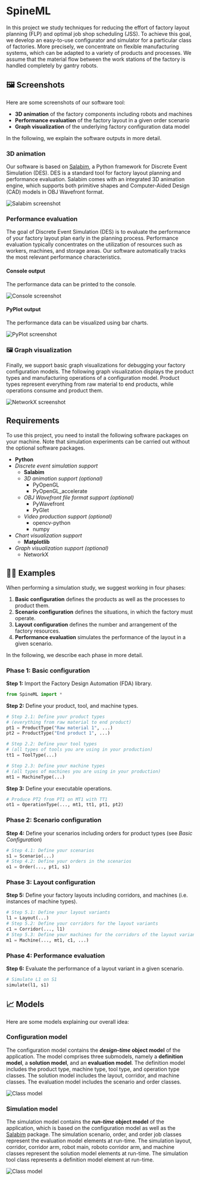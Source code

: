 # SpineML

In this project we study techniques for reducing the effort of factory layout planning (FLP) and optimal job shop scheduling (JSS).
To achieve this goal, we develop an easy-to-use configurator and simulator for a particular class of factories.
More precisely, we concentrate on flexible manufacturing systems, which can be adapted to a variety of products and processes.
We assume that the material flow between the work stations of the factory is handled completely by gantry robots.

## 🖼️ Screenshots

Here are some screenshots of our software tool:

- **3D animation** of the factory components including robots and machines
- **Performance evaluation** of the factory layout in a given order scenario
- **Graph visualization** of the underlying factory configuration data model

In the following, we explain the software outputs in more detail.

### 3D animation

Our software is based on [Salabim](https://www.salabim.org/), a Python framework for Discrete Event Simulation (DES).
DES is a standard tool for factory layout planning and performance evaluation.
Salabim comes with an integrated 3D animation engine, which supports both primitive shapes and Computer-Aided Design (CAD) models in OBJ Wavefront format.

![Salabim screenshot](./screenshots/salabim.png)

### Performance evaluation

The goal of Discrete Event Simulation (DES) is to evaluate the performance of your factory layout plan early in the planning process.
Performance evaluation typically concentrates on the utilization of resources such as workers, machines, and storage areas.
Our software automatically tracks the most relevant performance characteristics.

#### Console output

The performance data can be printed to the console.

![Console screenshot](./screenshots/console.png)

#### PyPlot output

The performance data can be visualized using bar charts.

![PyPlot screenshot](./screenshots/pyplot.png)

### 🖼️ Graph visualization

Finally, we support basic graph visualizations for debugging your factory configuration models.
The following graph visualization displays the product types and manufacturing operations of a configuration model.
Product types represent everything from raw material to end products, while operations consume and product them.

![NetworkX screenshot](./screenshots/networkx.png)

## Requirements

To use this project, you need to install the following software packages on your machine.
Note that simulation experiments can be carried out without the optional software packages.

* **Python**
* *Discrete event simulation support*
  * **Salabim**
  * *3D animation support (optional)*
    * PyOpenGL
    * PyOpenGL_accelerate
  * *OBJ Wavefront file format support (optional)*
    * PyWavefront
    * PyGlet
  * *Video production support (optional)*
    * opencv-python
    * numpy
* *Chart visualization support*
  * **Matplotlib**
* *Graph visualization support (optional)*
  * NetworkX

## 👨‍💻 Examples

When performing a simulation study, we suggest working in four phases:

1. **Basic configuration** defines the products as well as the processes to product them.
2. **Scenario configuration** defines the situations, in which the factory must operate.
3. **Layout configuration** defines the number and arrangement of the factory resources.
4. **Performance evaluation** simulates the performance of the layout in a given scenario.

In the following, we describe each phase in more  detail.

### **Phase 1:** Basic configuration

**Step 1:** Import the Factory Design Automation (FDA) library.

```python
from SpineML import *
```

**Step 2:** Define your product, tool, and machine types.

```python
# Step 2.1: Define your product types
# (everything from raw material to end product)
pt1 = ProductType("Raw material 1", ...)
pt2 = ProductType("End product 1", ...)

# Step 2.2: Define your tool types
# (all types of tools you are using in your production)
tt1 = ToolType(...)

# Step 2.3: Define your machine types
# (all types of machines you are using in your production)
mt1 = MachineType(...)
```

**Step 3:** Define your executable operations.

```python
# Produce PT2 from PT1 on MT1 with TT1
ot1 = OperationType(..., mt1, tt1, pt1, pt2)
```

### **Phase 2:** Scenario configuration

**Step 4:** Define your scenarios including orders for product types (see *Basic Configuration*)

```python
# Step 4.1: Define your scenarios
s1 = Scenario(...)
# Step 4.2: Define your orders in the scenarios
o1 = Order(..., pt1, s1)
```

### **Phase 3:** Layout configuration

**Step 5:** Define your factory layouts including corridors, and machines (i.e. instances of machine types).

```python
# Step 5.1: Define your layout variants
l1 = Layout(...)
# Step 5.2: Define your corridors for the layout variants
c1 = Corridor(..., l1)
# Step 5.3: Define your machines for the corridors of the layout variants
m1 = Machine(..., mt1, c1, ...)
```

### **Phase 4:** Performance evaluation

**Step 6:** Evaluate the performance of a layout variant in a given scenario.

```python
# Simulate L1 on S1
simulate(l1, s1)
```

## 📈 Models

Here are some models explaining our overall idea:

### Configuration model

The configuration model contains the ***design-time* object model** of the application.
The model comprises three submodels, namely a **definition model**, a **solution model**, and an **evaluation model**.
The definition model includes the product type, machine type, tool type, and operation type classes.
The solution model includes the layout, corridor, and machine classes.
The evaluation model includes the scenario and order classes.

![Class model](./models/configuration-model-full.png)

### Simulation model

The simulation model contains the ***run-time* object model** of the application, which is based on the configuration model as well as the [Salabim](https://www.salabim.org/) package.
The simulation scenario, order, and order job classes represent the evaluation model elements at run-time.
The simulation layout, corridor, corridor arm, robot main, roboto corridor arm, and machine classes represent the solution model elements at run-time.
The simulation tool class represents a definition model element at run-time.

![Class model](./models/simulation-model-full.png)